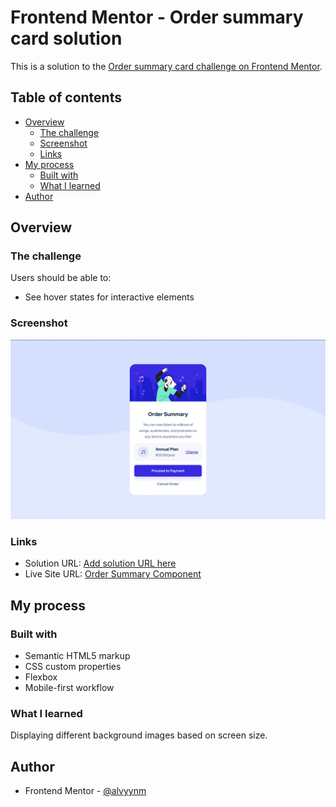 # Frontend Mentor - Order summary card solution

This is a solution to the [Order summary card challenge on Frontend Mentor](https://www.frontendmentor.io/challenges/order-summary-component-QlPmajDUj).

## Table of contents

- [Overview](#overview)
  - [The challenge](#the-challenge)
  - [Screenshot](#screenshot)
  - [Links](#links)
- [My process](#my-process)
  - [Built with](#built-with)
  - [What I learned](#what-i-learned)
- [Author](#author)

## Overview

### The challenge

Users should be able to:

- See hover states for interactive elements

### Screenshot

![Order summary component screenshot](./images/order-summary-component-screenshot.jpg)

### Links

- Solution URL: [Add solution URL here](https://your-solution-url.com)
- Live Site URL: [Order Summary Component](https://alvyynm.github.io/Order-summary-component/)

## My process

### Built with

- Semantic HTML5 markup
- CSS custom properties
- Flexbox
- Mobile-first workflow

### What I learned

Displaying different background images based on screen size.

## Author

- Frontend Mentor - [@alvyynm](https://www.frontendmentor.io/profile/alvyynm)
